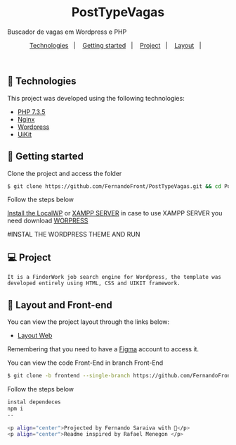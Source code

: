 

<h1 align="center">
    PostTypeVagas
</h1>

<p>Buscador de vagas em Wordpress e PHP</p> 

<p align="center">
  <a href="#technologies">Technologies</a>&nbsp;&nbsp;&nbsp;|&nbsp;&nbsp;&nbsp;
  <a href="#-layout">Getting started</a>&nbsp;&nbsp;&nbsp;|&nbsp;&nbsp;&nbsp;
  <a href="#-project">Project</a>&nbsp;&nbsp;&nbsp;|&nbsp;&nbsp;&nbsp;
  <a href="#-layout">Layout</a>&nbsp;&nbsp;&nbsp;|&nbsp;&nbsp;&nbsp;
</p>
<br>

## 🧪 Technologies

This project was developed using the following technologies:

- [PHP 7.3.5](https://www.php.net/releases/7_3_5.php/)
- [Nginx](nginx.com)
- [Wordpress](https://www.wordpress.org//)
- [UiKit](https://getuikit.com/)

## 🚀 Getting started

Clone the project and access the folder

```bash
$ git clone https://github.com/FernandoFront/PostTypeVagas.git && cd PostTypevagas
```

Follow the steps below

[Install the LocalWP](https://localwp.com/)
or [XAMPP SERVER](https://www.apachefriends.org/pt_br/index.html)
in case to use XAMPP SERVER you need download [WORPRESS](https://wordpress.org/)

#INSTAL THE WORDPRESS THEME AND RUN

## 💻 Project
    It is a FinderWork job search engine for Wordpress, the template was developed entirely using HTML, CSS and UIKIT framework.
## 🔖 Layout and Front-end

You can view the project layout through the links below:

- [Layout Web](https://www.figma.com/file/D9ktGOn5sgg8KKj4zLgwTY/findwork?node-id=0%3A1)

Remembering that you need to have a [Figma](http://figma.com/) account to access it.

You can view the code Front-End in branch Front-End
```bash
$ git clone -b frontend --single-branch https://github.com/FernandoFront/PostTypeVagas.git
```

Follow the steps below
```bash
instal dependeces
npm i
--

<p align="center">Projected by Fernando Saraiva with 🖤</p>
<p align="center">Readme inspired by Rafael Menegon </p>

